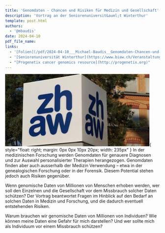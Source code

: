 ```yaml
---
title: 'Genomdaten - Chancen und Risiken für Medizin und Gesellschaft'
description: 'Vortrag an der Seniorenuniversit&auml;t Winterthur'
template: post.html 
authors:
  - '@mbaudis'
date: 2024-04-10
pdf_file_name:
links:
  - '[Folien](/pdf/2024-04-10___Michael-Baudis__Genomdaten-Chancen-und-Risiken-für-Medizin-und-Gesellschaft__Seniorenuniversitaet-Winterthur.pdf)'
  - '[Seniorenuniversität Winterthur](https://www.biaw.ch/Veranstaltung/genomdaten-chancen-und-risiken-fuer-medizin-und-gesellschaft/?instance_id=541)'
  - "[Progenetix cancer genomics resource](http://progenetix.org)"
---
```


![ZHAW logo](/img/ZHAW-Winterthur-image-470x235.jpg){ style="float: right; margin: 0px 0px 10px 20px; width: 235px" }
In der medizinischen Forschung werden Genomdaten für genauere Diagnosen und zur
Auswahl personalisierter Therapien herangezogen. Genomdaten finden aber auch
ausserhalb der Medizin Verwendung – etwa in der genealogischen Forschung oder
in der Forensik. Diesem Potential stehen jedoch auch Risiken gegenüber.

Wenn genomische Daten von Millionen von Menschen erhoben werden, wer soll den
Einzelnen und die Gesellschaft vor dem Missbrauch solcher Daten schützen? Der
Vortrag beantwortet Fragen im Hinblick auf den Bedarf an solchen Daten in Medizin
und Forschung, und die dadurch eventuell entstehenden Risiken.

Warum brauchen wir genomische Daten von Millionen von Individuen? Wie können
meine Daten eine Gefahr für mich darstellen? Und wer sollte mich als Individuum
vor einem Missbrauch schützen?
